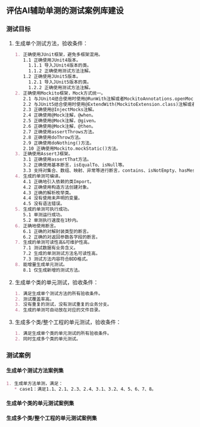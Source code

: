 ## 评估AI辅助单测的测试案例库建设

### 测试目标

1. 生成单个测试方法，验收条件：
     ```markdown
     1. 正确使用JUnit框架，避免多框架混用。
        1.1 正确使用JUnit4版本。
          1.1.1 导入JUnit4版本的类。
          1.1.2 正确使用测试方法注解。
        1.2 正确使用JUnit5版本。
          1.2.1 导入JUnit5版本的类。
          1.2.2 正确使用测试方法注解。
     2. 正确使用Mockito框架，Mock方式统一。
        2.1 与JUnit4结合使用时使用@RunWith注解或者MockitoAnnotations.openMocks(this)。
        2.2 与JUnit5结合使用时使用@ExtendWith(MockitoExtension.class)注解或者MockitoAnnotations.openMocks(this)。
        2.3 正确使用@InjectMocks注解。
        2.4 正确使用@Mock注解，@when。
        2.5 正确使用@Mock注解，@given。
        2.6 正确使用@Mock注解，@then。
        2.7 正确使用assertThrows方法。
        2.8 正确使用doThrow方法。
        2.9 正确使用doNothing()方法。
        2.10 正确使用Mockito.mockStatic()方法。
     3. 正确使用AssertJ框架。
        3.1 正确使用assertThat方法。
        3.2 正确使用基本断言，isEqualTo、isNull等。
        3.3 支持对集合、数组、映射、异常等进行断言，contains、isNotEmpty、hasMessageContaining等。
     4. 生成的单测可编译。
        4.1 正确地引入依赖的类Import。
        4.2 正确使用构造方法创建对象。
        4.3 正确的解析枚举类。
        4.4 没有使用未声明的变量。
        4.5 没有语法错误。
     5. 生成的单测可执行成功。
        5.1 单测运行成功。
        5.2 单测执行速度在1秒内。
     6. 正确地使用断言。
        6.1 正确的对解封装类型的断言。
        6.2 正确的对返回参数各字段的断言。
     7. 生成的单测可读性高&可维护性高。
        7.1 测试数据有业务含义。
        7.2 生成的单测测试方法名可读性高。
        7.3 测试方法内容符合BDD格式。
     8. 能增量生成单元测试。
        8.1 仅生成新增的测试方法。
      ```
2. 生成单个类的单元测试，验收条件：
      ```markdown
      1. 满足生成单个测试方法的所有验收条件。
      2. 测试覆盖率高。
      3. 没有重复的测试，没有测试重复的业务分支。
      4. 生成的单测可自动放在对应的文件目录。
      ```
3. 生成多个类/整个工程的单元测试，验收条件：
      ```markdown
      1. 满足生成单个类的单元测试的所有验收条件。
      2. 同时生成多个类的单元测试。
      ```

### 测试案例

#### 生成单个测试方法案例集
   
```markdown
1. 生成单方法单测，满足：
   * case1：满足1.1、2.1、2.3、2.4、3.1、3.2、4、5、6、7、8。
```

#### 生成单个类的单元测试案例集


#### 生成多个类/整个工程的单元测试案例集
